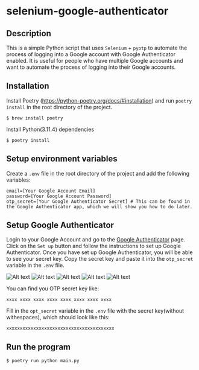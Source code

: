# selenium-google-authenticator

## Description
This is a simple Python script that uses `Selenium` + `pyotp` to automate the process of logging into a Google account with Google Authenticator enabled. It is useful for people who have multiple Google accounts and want to automate the process of logging into their Google accounts.

## Installation
Install Poetry (https://python-poetry.org/docs/#installation) and run `poetry install` in the root directory of the project.

```$ brew install poetry```

Install Python(3.11.4) dependencies

```$ poetry install```

## Setup environment variables
Create a `.env` file in the root directory of the project and add the following variables:

```
email=[Your Google Account Email]
password=[Your Google Account Password]
otp_secret=[Your Google Authenticator Secret] # This can be found in the Google Authenticator app, which we will show you how to do later.
```

## Setup Google Authenticator
Login to your Google Account and go to the [Google Authenticator](https://myaccount.google.com/signinoptions/two-step-verification) page. Click on the `Set up` button and follow the instructions to set up Google Authenticator. Once you have set up Google Authenticator, you will be able to see your secret key. Copy the secret key and paste it into the `otp_secret` variable in the `.env` file.

![Alt text](<images/Screenshot 2023-08-08 at 6.28.35 PM.png>)
![Alt text](<images/Screenshot 2023-08-08 at 6.33.10 PM.png>)
![Alt text](<images/Screenshot 2023-08-08 at 6.34.27 PM.png>)
![Alt text](<images/Screenshot 2023-08-08 at 6.35.12 PM.png>)
![Alt text](<images/Screenshot 2023-08-08 at 6.38.47 PM.png>)

You can find you OTP secret key like:

```xxxx xxxx xxxx xxxx xxxx xxxx xxxx xxxx```

Fill in the `opt_secret` variable in the `.env` file with the secret key(without withespaces), which should look like this:

```xxxxxxxxxxxxxxxxxxxxxxxxxxxxxxxxxxxxxxxx```

## Run the program

```$ poetry run python main.py```

